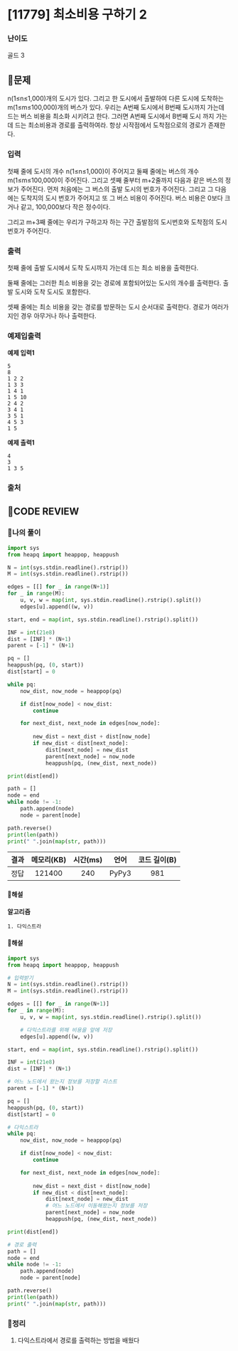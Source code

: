 # [11779] 최소비용 구하기 2

### **난이도**
골드 3
## **📝문제**
n(1≤n≤1,000)개의 도시가 있다. 그리고 한 도시에서 출발하여 다른 도시에 도착하는 m(1≤m≤100,000)개의 버스가 있다. 우리는 A번째 도시에서 B번째 도시까지 가는데 드는 버스 비용을 최소화 시키려고 한다. 그러면 A번째 도시에서 B번째 도시 까지 가는데 드는 최소비용과 경로를 출력하여라. 항상 시작점에서 도착점으로의 경로가 존재한다.
### **입력**
첫째 줄에 도시의 개수 n(1≤n≤1,000)이 주어지고 둘째 줄에는 버스의 개수 m(1≤m≤100,000)이 주어진다. 그리고 셋째 줄부터 m+2줄까지 다음과 같은 버스의 정보가 주어진다. 먼저 처음에는 그 버스의 출발 도시의 번호가 주어진다. 그리고 그 다음에는 도착지의 도시 번호가 주어지고 또 그 버스 비용이 주어진다. 버스 비용은 0보다 크거나 같고, 100,000보다 작은 정수이다.

그리고 m+3째 줄에는 우리가 구하고자 하는 구간 출발점의 도시번호와 도착점의 도시번호가 주어진다.
### **출력**
첫째 줄에 출발 도시에서 도착 도시까지 가는데 드는 최소 비용을 출력한다.

둘째 줄에는 그러한 최소 비용을 갖는 경로에 포함되어있는 도시의 개수를 출력한다. 출발 도시와 도착 도시도 포함한다.

셋째 줄에는 최소 비용을 갖는 경로를 방문하는 도시 순서대로 출력한다. 경로가 여러가지인 경우 아무거나 하나 출력한다.
### **예제입출력**

**예제 입력1**

```
5
8
1 2 2
1 3 3
1 4 1
1 5 10
2 4 2
3 4 1
3 5 1
4 5 3
1 5
```

**예제 출력1**

```
4
3
1 3 5
```

### **출처**

## **🧐CODE REVIEW**

### **🧾나의 풀이**

```python
import sys
from heapq import heappop, heappush

N = int(sys.stdin.readline().rstrip())
M = int(sys.stdin.readline().rstrip())

edges = [[] for _ in range(N+1)]
for _ in range(M):
    u, v, w = map(int, sys.stdin.readline().rstrip().split())
    edges[u].append((w, v))

start, end = map(int, sys.stdin.readline().rstrip().split())

INF = int(21e8)
dist = [INF] * (N+1)
parent = [-1] * (N+1)

pq = []
heappush(pq, (0, start))
dist[start] = 0

while pq:
    now_dist, now_node = heappop(pq)

    if dist[now_node] < now_dist:
        continue

    for next_dist, next_node in edges[now_node]:
        
        new_dist = next_dist + dist[now_node]
        if new_dist < dist[next_node]:
            dist[next_node] = new_dist
            parent[next_node] = now_node
            heappush(pq, (new_dist, next_node))

print(dist[end])

path = []
node = end
while node != -1:
    path.append(node)
    node = parent[node]

path.reverse()
print(len(path))
print(" ".join(map(str, path)))
```

결과	| 메모리(KB) |	시간(ms) |	언어 |	코드 길이(B)
:----:|:-----:|:-----:|:-----:|:--------:
정답|121400|240|PyPy3|981
#### **📝해설**

**알고리즘**
```
1. 다익스트라
```

#### **📝해설**

```python
import sys
from heapq import heappop, heappush

# 입력받기
N = int(sys.stdin.readline().rstrip())
M = int(sys.stdin.readline().rstrip())

edges = [[] for _ in range(N+1)]
for _ in range(M):
    u, v, w = map(int, sys.stdin.readline().rstrip().split())

    # 다익스트라를 위해 비용을 앞에 저장
    edges[u].append((w, v))

start, end = map(int, sys.stdin.readline().rstrip().split())

INF = int(21e8)
dist = [INF] * (N+1)

# 어느 노드에서 왔는지 정보를 저장할 리스트
parent = [-1] * (N+1)

pq = []
heappush(pq, (0, start))
dist[start] = 0

# 다익스트라
while pq:
    now_dist, now_node = heappop(pq)

    if dist[now_node] < now_dist:
        continue

    for next_dist, next_node in edges[now_node]:
        
        new_dist = next_dist + dist[now_node]
        if new_dist < dist[next_node]:
            dist[next_node] = new_dist
            # 어느 노드에서 이동해왔는지 정보를 저장
            parent[next_node] = now_node
            heappush(pq, (new_dist, next_node))

print(dist[end])

# 경로 출력
path = []
node = end
while node != -1:
    path.append(node)
    node = parent[node]

path.reverse()
print(len(path))
print(" ".join(map(str, path)))
```

### **🔖정리**

1. 다익스트라에서 경로를 출력하는 방법을 배웠다